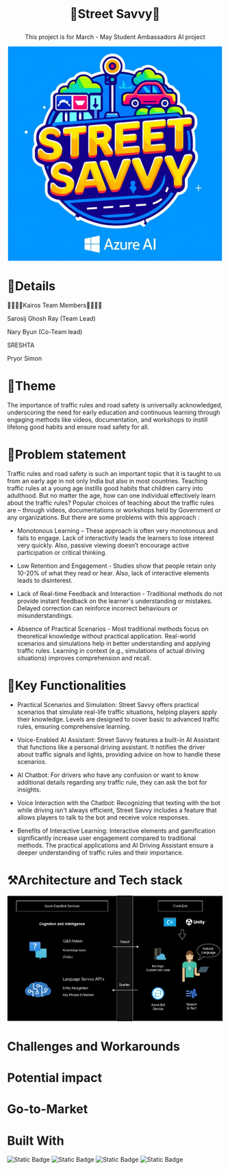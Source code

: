 
 
# <p align="center">🚙Street Savvy🚓
<p align="center">
This project is for March - May Student Ambassadors AI project <p align="center">
<img src="https://raw.githubusercontent.com/Kairos-MLSA/Street-Savvy/25442fa30cf57d6aeeb565cd9ead374acabcd14b/Assets/Street%20Savvy%20logo.%20The%20log.jpg" width="500px" height="500px" alt="logo"></img></p>



# 🙌Details  
👨‍🎓👩‍🎓Kairos Team Members👨‍🎓👩‍🎓<br>

Sarosij Ghosh Ray (Team Lead)

Nary Byun (Co-Team lead)

SRESHTA

Pryor Simon

#  📝Theme
The importance of traffic rules and road safety is universally acknowledged, underscoring the need for early education and continuous learning through engaging methods like videos, documentation, and workshops to instill lifelong good habits and ensure road safety for all.
# 🌵Problem statement
 Traffic rules and road safety is such an important topic that it is taught to us from an early age in not only India but also in most countries.
Teaching traffic rules at a young age instills good habits that children carry into adulthood. But no matter the age, how can one individual
effectively learn about the traffic rules? Popular choices of teaching about the traffic rules are – through videos, documentations or workshops
held by Government or any organizations. But there are some problems with this approach :

* Monotonous Learning – These approach is often very monotonous and fails to engage. Lack of interactivity leads the learners to lose interest
very quickly. Also, passive viewing doesn’t encourage active participation or critical thinking.

* Low Retention and Engagement - Studies show that people retain only 10-20% of what they read or hear. Also, lack of interactive elements
leads to disinterest.

* Lack of Real-time Feedback and Interaction - Traditional methods do not provide instant feedback on the learner's understanding or
mistakes. Delayed correction can reinforce incorrect behaviours or misunderstandings.

* Absence of Practical Scenarios - Most traditional methods focus on theoretical knowledge without practical application. Real-world
scenarios and simulations help in better understanding and applying traffic rules. Learning in context (e.g., simulations of actual driving
situations) improves comprehension and recall.
# 🔑Key Functionalities
* Practical Scenarios and Simulation:
Street Savvy offers practical scenarios that simulate real-life traffic situations, helping players apply their knowledge. Levels are designed to cover basic to advanced traffic rules, ensuring comprehensive learning.

* Voice-Enabled AI Assistant:
Street Savvy features a built-in AI Assistant that functions like a personal driving assistant. It notifies the driver about traffic signals and lights, providing advice on how to handle these scenarios.

* AI Chatbot:
For drivers who have any confusion or want to know additional details regarding any traffic rule, they can ask the bot for insights.

* Voice Interaction with the Chatbot:
Recognizing that texting with the bot while driving isn't always efficient, Street Savvy includes a feature that allows players to talk to the bot and receive voice responses.

* Benefits of Interactive Learning:
Interactive elements and gamification significantly increase user engagement compared to traditional methods. The practical applications and AI Driving Assistant ensure a deeper understanding of traffic rules and their importance.
# ⚒️Architecture and Tech stack
<img src="https://raw.githubusercontent.com/Kairos-MLSA/Street-Savvy/f1b30d166de28b1fefdc6a6783ea39e8f8fd5d60/Assets/Street_Savvy.png" ></img>
# Challenges and Workarounds
# Potential impact
# Go-to-Market
# Built With


![Static Badge](https://img.shields.io/badge/Speach%20SDK%20-%20blue)
![Static Badge](https://img.shields.io/badge/Q%26A%20Bot%20-%20skyblue)
![Static Badge](https://img.shields.io/badge/c%23%20-%20purple)
![Static Badge](https://img.shields.io/badge/Unity%20-%20black)
